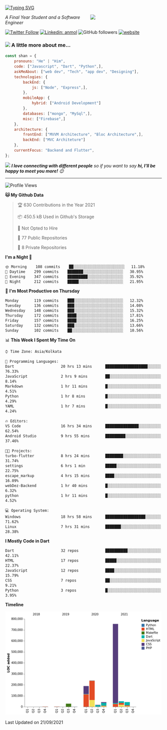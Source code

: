 <!-- <h2>नमस्ते (Namaste)🙏🏻, I'm Shan Shaji! <img src="https://media.giphy.com/media/12oufCB0MyZ1Go/giphy.gif" width="50"></h2> -->
[![Typing SVG](https://readme-typing-svg.herokuapp.com?lines=Hey%2C+I'm+Shan;I+am+a+Full+Stack+Developer)](https://git.io/typing-svg)

<img align='right' src="https://media.giphy.com/media/M9gbBd9nbDrOTu1Mqx/giphy.gif" width="230">
<p><em>A Final Year Student and a Software Engineer</em></p>

[![Twitter Follow](https://img.shields.io/twitter/follow/shan__shaji?style=flat)](https://twitter.com/intent/follow?screen_name=shan__shaji)
[![Linkedin: anmol](https://img.shields.io/badge/shan-shaji?style=flat-square&logo=Linkedin&logoColor=white&link=https://www.linkedin.com/in/shan-shaji/)](https://www.linkedin.com/in/shan-shaji/)
![GitHub followers](https://img.shields.io/github/followers/shan-shaji?label=Follow&style=social)
[![website](https://img.shields.io/badge/Website-46a2f1.svg?&style=flat-square&logo=Google-Chrome&logoColor=white&link=http://shan-shaji.github.io/)](http://shan-shaji.github.io/)



### <img src="https://media.giphy.com/media/VgCDAzcKvsR6OM0uWg/giphy.gif" width="50"> A little more about me...  

```javascript
const shan = {
    pronouns: "He" | "Him",
    code: ["Javascript", "Dart", "Python",],
    askMeAbout: ["web dev", "Tech", "app dev", "Designing"],
    technologies: {
        backEnd: {
            js: ["Node", "Express",],
        },
        mobileApp: {
            hybrid: ["Android Development"]
        },
        databases: ["mongo", "MySql",],
        misc: ["Firebase",]
    },
    architecture: {
        frontEnd: ["MVVM Architecture", "Bloc Architecture",],
        backEnd: ["MVC Architeture"]
    },
    currentFocus: "Backend and Flutter",
};
```

<img src="https://media.giphy.com/media/LnQjpWaON8nhr21vNW/giphy.gif" width="60"> <em><b>I love connecting with different people</b> so if you want to say <b>hi, I'll be happy to meet you more!</b> 😊</em>

---
<!--START_SECTION:waka-->
![Profile Views](http://img.shields.io/badge/Profile%20Views-73-blue)

**🐱 My Github Data** 

> 🏆 630 Contributions in the Year 2021
 > 
> 📦 450.5 kB Used in Github's Storage 
 > 
> 🚫 Not Opted to Hire
 > 
> 📜 77 Public Repositories 
 > 
> 🔑 8 Private Repositories  
 > 
**I'm a Night 🦉** 

```text
🌞 Morning    108 commits    ██░░░░░░░░░░░░░░░░░░░░░░░   11.18% 
🌆 Daytime    299 commits    ███████░░░░░░░░░░░░░░░░░░   30.95% 
🌃 Evening    347 commits    █████████░░░░░░░░░░░░░░░░   35.92% 
🌙 Night      212 commits    █████░░░░░░░░░░░░░░░░░░░░   21.95%

```
📅 **I'm Most Productive on Thursday** 

```text
Monday       119 commits    ███░░░░░░░░░░░░░░░░░░░░░░   12.32% 
Tuesday      136 commits    ███░░░░░░░░░░░░░░░░░░░░░░   14.08% 
Wednesday    148 commits    ███░░░░░░░░░░░░░░░░░░░░░░   15.32% 
Thursday     172 commits    ████░░░░░░░░░░░░░░░░░░░░░   17.81% 
Friday       157 commits    ████░░░░░░░░░░░░░░░░░░░░░   16.25% 
Saturday     132 commits    ███░░░░░░░░░░░░░░░░░░░░░░   13.66% 
Sunday       102 commits    ██░░░░░░░░░░░░░░░░░░░░░░░   10.56%

```


📊 **This Week I Spent My Time On** 

```text
⌚︎ Time Zone: Asia/Kolkata

💬 Programming Languages: 
Dart                     20 hrs 13 mins      ███████████████████░░░░░░   76.33% 
JavaScript               2 hrs 9 mins        ██░░░░░░░░░░░░░░░░░░░░░░░   8.14% 
Markdown                 1 hr 11 mins        █░░░░░░░░░░░░░░░░░░░░░░░░   4.51% 
Python                   1 hr 8 mins         █░░░░░░░░░░░░░░░░░░░░░░░░   4.29% 
YAML                     1 hr 7 mins         █░░░░░░░░░░░░░░░░░░░░░░░░   4.24%

🔥 Editors: 
VS Code                  16 hrs 34 mins      ███████████████░░░░░░░░░░   62.54% 
Android Studio           9 hrs 55 mins       █████████░░░░░░░░░░░░░░░░   37.46%

🐱‍💻 Projects: 
turbo-flutter            8 hrs 24 mins       ████████░░░░░░░░░░░░░░░░░   31.74% 
settings                 6 hrs 1 min         █████░░░░░░░░░░░░░░░░░░░░   22.75% 
escape_markup            4 hrs 15 mins       ████░░░░░░░░░░░░░░░░░░░░░   16.09% 
webDez-Backend           1 hr 40 mins        █░░░░░░░░░░░░░░░░░░░░░░░░   6.32% 
python                   1 hr 11 mins        █░░░░░░░░░░░░░░░░░░░░░░░░   4.52%

💻 Operating System: 
Windows                  18 hrs 58 mins      ██████████████████░░░░░░░   71.62% 
Linux                    7 hrs 31 mins       ███████░░░░░░░░░░░░░░░░░░   28.38%

```

**I Mostly Code in Dart** 

```text
Dart                     32 repos            ██████████░░░░░░░░░░░░░░░   42.11% 
HTML                     17 repos            █████░░░░░░░░░░░░░░░░░░░░   22.37% 
JavaScript               12 repos            ████░░░░░░░░░░░░░░░░░░░░░   15.79% 
CSS                      7 repos             ██░░░░░░░░░░░░░░░░░░░░░░░   9.21% 
Python                   3 repos             █░░░░░░░░░░░░░░░░░░░░░░░░   3.95%

```


**Timeline**

![Chart not found](https://raw.githubusercontent.com/shan-shaji/shan-shaji/master/charts/bar_graph.png) 


 Last Updated on 21/09/2021
<!--END_SECTION:waka-->

